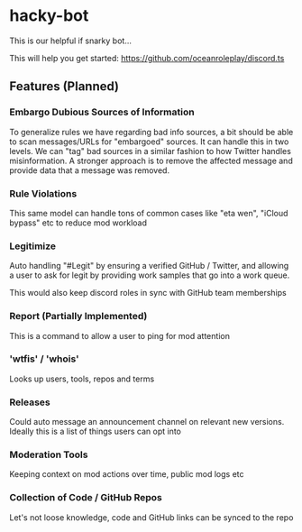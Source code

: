 # hacky-bot

This is our helpful if snarky bot...

This will help you get started:
https://github.com/oceanroleplay/discord.ts

## Features (Planned)

### Embargo Dubious Sources of Information

To generalize rules we have regarding bad info sources, a bit should be able to scan messages/URLs for "embargoed"
sources. It can handle this in two levels. We can "tag" bad sources in a similar fashion to how Twitter handles
misinformation. A stronger approach is to remove the affected message and provide data that a message was removed.

### Rule Violations

This same model can handle tons of common cases like "eta wen", "iCloud bypass" etc to reduce mod workload

### Legitimize

Auto handling "#Legit" by ensuring a verified GitHub / Twitter, and allowing a user to ask for legit by providing work
samples that go into a work queue.

This would also keep discord roles in sync with GitHub team memberships

### Report (Partially Implemented)

This is a command to allow a user to ping for mod attention

### 'wtfis' / 'whois'

Looks up users, tools, repos and terms

### Releases

Could auto message an announcement channel on relevant new versions. Ideally this is a list of things users can opt into

### Moderation Tools

Keeping context on mod actions over time, public mod logs etc

### Collection of Code / GitHub Repos

Let's not loose knowledge, code and GitHub links can be synced to the repo
